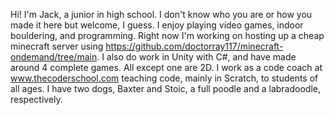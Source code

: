 Hi! I'm Jack, a junior in high school. I don't know who you are or how you made it here but welcome, I guess.
I enjoy playing video games, indoor bouldering, and programming.
Right now I'm working on hosting up a cheap minecraft server using https://github.com/doctorray117/minecraft-ondemand/tree/main.
I also do work in Unity with C#, and have made around 4 complete games. All except one are 2D.
I work as a code coach at www.thecoderschool.com teaching code, mainly in Scratch, to students of all ages.
I have two dogs, Baxter and Stoic, a full poodle and a labradoodle, respectively.
